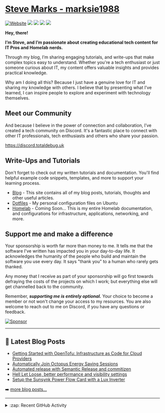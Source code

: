 # [Steve Marks - marksie1988][website]

[![Website](https://img.shields.io/website?label=totaldebug.uk&style=flat-square&url=https%3A%2F%2Ftotaldebug.uk)](https://totaldebug.uk)
[![](https://img.shields.io/badge/-@marksie1988-%23181717?style=flat-square&logo=github)](https://github.com/marksie1988)
[![](https://img.shields.io/badge/-@totaldebug-%23181717?style=flat-square&logo=github)](https://github.com/totaldebug)
[![](https://img.shields.io/badge/-@totaldebug-%23FF0000?style=flat-square&logo=youtube)][youtube]
[![](https://img.shields.io/badge/-in/marksie1988-%230077B5?style=flat-square&logo=linkedin)][linkedin]

**Hey, there!**

**I’m Steve, and I’m passionate about creating educational tech content for IT Pros and Homelab nerds.**

Through my blog, I’m sharing engaging tutorials, and write-ups that make complex topics easy to understand. Whether you're a tech enthusiast or just someone curious about IT, my content offers valuable insights and provides practical knowledge.

Why am I doing all this? Because I just have a genuine love for IT and sharing my knowledge with others. I believe that by presenting what I've learned, I can inspire people to explore and experiment with technology themselves.

## Meet our Community
And because I believe in the power of connection and collaboration, I’ve created a tech community on Discord. It's a fantastic place to connect with other IT professionals, tech enthusiasts and others who share your passion.

https://discord.totaldebug.uk

## Write-Ups and Tutorials
Don't forget to check out my written tutorials and documentation. You'll find helpful example code snippets, templates, and more to support your learning process.

- [Blog][website] - This site contains all of my blog posts, tutorials, thoughts and other useful articles.
- [Dotfiles](https://github.com/marksie1988/dotfiles) - My personal configuration files on Ubuntu
- [Homelab](https://github.com/totaldebug/homelab) - Coming Soon... This is my entire Homelab documentation, and configurations for infrastructure, applications, networking, and more.

## Support me and make a difference

Your sponsorship is worth far more than money to me. It tells me that the software I've written has impacted you in your day-to-day life. It acknowledges the humanity of the people who build and maintain the software you use every day. It says "thank you" to a human who rarely gets thanked.

Any money that I receive as part of your sponsorship will go first towards defraying the costs of the projects on which I work; but everything else will get channelled back to the community.

Remember, ***supporting me is entirely optional.*** Your choice to become a member or not won't change your access to my resources. You are also welcome to reach out to me on Discord, if you have any questions or feedback.

[![Sponsor][Sponsor]][Sponsor-url]

---

## 📕 Latest Blog Posts

<!-- BLOG-POST-LIST:START -->
- [Getting Started with OpenTofu: Infrastructure as Code for Cloud Providers](https://totaldebug.uk/posts/opentofu-getting-started/)
- [Automatically Join Octopus Energy Saving Sessions](https://totaldebug.uk/posts/automatically-join-octopus-energy-saving-session/)
- [Automated release with Semantic Release and commitizen](https://totaldebug.uk/posts/automated-release-with-semantic-release-and-commitizen/)
- [Hell Let Loose, better performance and visibility settings](https://totaldebug.uk/posts/hll-better-performance-visibility/)
- [Setup the Sunsynk Power Flow Card with a Lux Inverter](https://totaldebug.uk/posts/sunsynk-power-flow-card-with-lux-inverter/)
<!-- BLOG-POST-LIST:END -->

➡️ [more blog posts...](https://totaldebug.uk/blog/)

---

<details>
  <summary>:zap: Recent GitHub Activity</summary>

<!--START_SECTION:activity-->
1. 🎉 Merged PR [#1689](https://github.com/totaldebug/atomic-calendar-revive/pull/1689) in [totaldebug/atomic-calendar-revive](https://github.com/totaldebug/atomic-calendar-revive)
2. 🎉 Merged PR [#1690](https://github.com/totaldebug/atomic-calendar-revive/pull/1690) in [totaldebug/atomic-calendar-revive](https://github.com/totaldebug/atomic-calendar-revive)
3. 🎉 Merged PR [#1691](https://github.com/totaldebug/atomic-calendar-revive/pull/1691) in [totaldebug/atomic-calendar-revive](https://github.com/totaldebug/atomic-calendar-revive)
4. 🗣 Commented on [#1691](https://github.com/totaldebug/atomic-calendar-revive/pull/1691#issuecomment-3194663196) in [totaldebug/atomic-calendar-revive](https://github.com/totaldebug/atomic-calendar-revive)
5. 🎉 Merged PR [#1653](https://github.com/totaldebug/atomic-calendar-revive/pull/1653) in [totaldebug/atomic-calendar-revive](https://github.com/totaldebug/atomic-calendar-revive)
<!--END_SECTION:activity-->

</details>

[website]: https://totaldebug.uk
[youtube]: https://www.youtube.com/channel/UCEvfqr8PBoLTc6FiitXrWCQ
[linkedin]: https://linkedin.com/in/marksie1988
[Sponsor]: https://img.shields.io/badge/sponsor-000?style=flat-square&logo=githubsponsors&logoColor=red
[Sponsor-url]: https://github.com/sponsors/marksie1988
